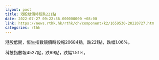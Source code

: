 ```yaml
---
layout: post
title: 港股競價時段跌221點
date: 2022-07-27 09:22:36.000000000 +08:00
link: https://news.rthk.hk/rthk/ch/component/k2/1659530-20220727.htm
categories: rthk
---
```


港股低開，恒生指數競價時段報20684點，跌221點，跌幅1.06%。

科技指數報4527點，跌69點，跌幅1.51%。
